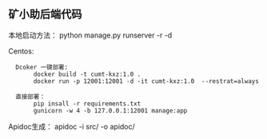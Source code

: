 <h2> 矿小助后端代码</h2>



本地启动方法：
      python manage.py runserver -r -d
      
      
Centos:

      Dcoker 一键部署:
           docker build -t cumt-kxz:1.0 .
           docker run -p 12001:12001 -d -it cumt-kxz:1.0  --restrat=always
      
      直接部署：
           pip insall -r requirements.txt
           gunicorn -w 4 -b 127.0.0.1:12001 manage:app
           
           
           
Apidoc生成：
       apidoc -i src/ -o apidoc/
